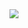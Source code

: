 <!--
**RaunakMandal/RaunakMandal** is a ✨ _special_ ✨ repository because its `README.md` (this file) appears on your GitHub profile.
### Hi there 👋 -- on top
Here are some ideas to get you started:

- 🔭 I’m currently working on ...
- 🌱 I’m currently learning ...
- 👯 I’m looking to collaborate on ...
- 🤔 I’m looking for help with ...
- 💬 Ask me about ...
- 📫 How to reach me: ...
- 😄 Pronouns: ...
- ⚡ Fun fact: ...
-->

<img src="https://github-readme-stats.vercel.app/api?username=raunakmandal&&show_icons=true&&count_private=true">
